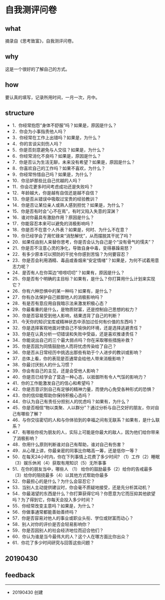 # 自我测评问卷

## what

摘录自《思考致富》，自我测评问卷。

## why

这是一个很好的了解自己的方式。

## how

要认真的填写，记录所用时间，一月一次，月中。

## structure

- 1．你经常抱怨“身体不舒服”吗？如果是，原因是什么？
- 2．你会为小事指责他人吗？
- 3．你经常在工作上出错吗？如果是，为什么？
- 4．你的言谈尖刻伤人吗？
- 5．你是否刻意避免与人交往？如果是，为什么？
- 6．你经常消化不良吗？如果是，原因是什么？
- 7．你是否认为生活无聊，未来没有希望？如果是，原因是什么？
- 8．你喜欢自己的工作吗？如果不喜欢，为什么？
- 9．你经常怜惜自己吗？如果是，为什么？
- 10．你忌妒那些比自己优越的人吗？
- 11．你会花更多时间考虑成功还是失败吗？
- 12．年龄越大，你是越有自信还是越不自信？
- 13．你是否从错误中吸取过宝贵的经验教训？
- 14．你是否让某位亲人或熟人感到担忧？如果是，为什么？
- 15．你是否有时会“心不在焉”，有时又陷入失意的深渊？
- 16．谁对你最具有激励作用？原因是什么？
- 17．你能容忍本来可以避免的消极影响吗？
- 18．你是否不在意个人外表？如果是，何时、为什么不在意？
- 19．你已经学会了用忙碌来“消愁解忧”，从而摆脱其干扰了吗？
- 20．如果任由别人来替你思考，你是否会认为自己是个“没有骨气的懦夫”？
- 21．你是否不注意心灵的净化，导致自身中毒，变得暴躁易怒？
- 22．有多少原本可以预防的干扰令你感到苦恼？为何要容忍？
- 23．你是否会利用酒精、毒品或香烟来“安定情绪”？如果是，为何不试着用意志力呢？
- 24．是否有人在你耳边“唠唠叨叨”？如果有，原因是什么？
- 25．你是否有个明确的主目标？如果有，是什么？你打算用什么计划来实现它？
- 26．你有六种恐惧中的某一种吗？如果有，是什么？
- 27．你有办法保护自己抵御他人的消极影响吗？
- 28．有是否有意应用自我暗示法来激发积极心态？
- 29．你最看重的是什么，是物质财富，还是控制自己思想的权力？
- 30．你是否容易受到他人影响，结果违背了自己的判断？
- 31．今天你的知识宝库或精神状态中添加过任何有价值的东西吗？
- 32．你是选择客观地面对使自己不愉快的环境，还是选择逃避责任？
- 33．你是在认真分析一切错误和失败中受益，还是喜欢推诿责任？
- 34．你能说出自己的三个最大弱点吗？你在采取哪些措施补救？
- 35．你是否因为同情鼓励他人而将忧虑传染给了自己？
- 36．你是否从日常经历中挑选出那些有助于个人进步的教训或影响？
- 37．总体上看，你的表现是否通常会给他人带来消极影响？
- 38．你最讨厌别人的什么习惯？
- 39．你会有自己的主见，还是会受他人影响？
- 40．你是否已经学会了营造一种心态，以抵御所有令人气馁的影响力？
- 41．你的工作能激发自己的信心和希望吗？
- 42．你是否意识到自己有足够的精神力量，而使内心免受各种形式的恐惧？
- 43．你的信仰能帮助你保持积极心态吗？
- 44．你认为自己有责任分担别人的忧虑吗？如果有，为什么？
- 45．你是否相信“物以类聚、人以群分”？通过分析与自己交好的朋友，你对自己有哪些了解？
- 46．与你交往密切的人和与你体验到的幸福之间有无联系？如果有，是什么联系？
- 47．有哪些你视为朋友的人，实际上可能是你最大的敌人，因为他们给你带来了消极影响？
- 48．你用什么原则判断谁对自己有帮助，谁对自己有伤害？
- 49．从心理上讲，你最亲密的同事比你略高一筹，还是低你一等？
- 50．在每天24小时内，你在下列事情上花费了多少时间? （1）工作（2）睡眠（3）娱乐休闲（4）获取有用知识（5）无所事事
- 51．在你的朋友当中，哪些人 （1） 给你的鼓励最多（2）给你的告戒最多（3）给你的阻挠最多（4）以其他方式帮助你最多
- 52．你最担心的是什么？为什么会容忍它？
- 53．当别人主动提供建议时，你会毫不质疑地接受，还是先分析其动机？
- 54．你最渴望的东西是什么？你打算获得它吗？你愿意为它而压抑其他欲望吗？为了得到它，你每天会投入多少时间？
- 55．你经常改变主意吗？如果是，为什么？
- 56．你做事通常都能善始善终吗？
- 57．你是否容易对他人的事业或职业头衔、学位或财富而动心？
- 58．别人对你的评价是否会轻易影响你？
- 59．你是否因别人的社会经济地位而迎合他们？
- 60．你认为谁是当今最伟大的人？这个人在哪方面比你出众？
- 61．你花了多少时间研究与回答这些问题？

## 20190430

## feedback

---

- 20190430 创建